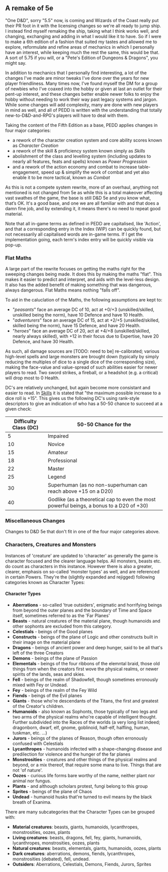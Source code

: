 ## A remake of 5e

"One D&D", sorry "5.5" now, is coming and Wizards of the Coast really put their PR foot in it with the licensing changes so we're all ready to jump ship. I instead find myself remaking the ship, taking what I think works well, and changing, exchanging and adding in what I would like it to have. So if I were to make a 6th edition of a fashion that suited my tastes and allowed me to explore, reformulate and refine areas of mechanics in which I personally have an interest, while keeping much the rest the same, this would be that. A sort of 5.75 if you will, or a "Pete's Edition of Dungeons & Dragons", you might say.

In addition to mechanics that I personally find interesting, a lot of the changes I've made are minor tweaks I've done over the years for new player friendliness. Many times now, I've found myself the DM for a group of newbies who I've coaxed into the hobby or given at last an outlet for their pent-up interest, and these changes better enable newer folks to enjoy the hobby without needing to work their way past legacy systems and jargon. While some changes will add complexity, many are done with new players in mind as well, and all of PEDD is written with the understanding that totally new-to-D&D-and-RPG's players will have to deal with them.

Taking the content of the Fifth Edition as a base, PEDD applies changes in four major categories: 
- a rework of the character creation system and core ability scores known as *Character Creation*
- a rework of the skill & proficiency system known simply as *Skills*
- abolishment of the class and levelling system (including updates to nearly all features, feats and spells) known as *Power Progression*
- and a rework of the action economy and combat to increase table-engagement, speed up & simplify the work of combat and yet also enable it to be more tactical, known as *Combat*

As this is not a compete system rewrite, more of an overhaul, anything not mentioned is not changed from 5e as while this is a total makeover affecting vast swathes of the game, the base is still D&D 5e and you know what, that’s OK. It's a good base, and one we are all familiar with and that does a damn fine job, and by extending it, it means there's no need to repeat good material.

Note that all in-game terms as defined in PEDD are capitalised, like 'Action', and that a corresponding entry in the Index (WIP) can be quickly found, but not necessarily all capitalised words are in-game terms. If I get the implementation going, each term's index entry will be quickly visible via pop-up.

### Flat Maths
A large part of the rewrite focuses on getting the maths right for the sweeping changes being made. It does this by making the maths "flat". This makes it easier to predict and interpret, and aids with the level-less design. It also has the added benefit of making something that was dangerous, always dangerous. Flat Maths means nothing "falls off".

To aid in the caluclation of the Maths, the following assumptions are kept to:
- "*peasants*" face an average DC of 10, act at +0/+3 (unskilled/skilled, unskilled being the norm), have 10 Defence and have 10 Health. 
- "*adventurers*" face an average DC of 15, act at +2/+5 (unskilled/skilled, skilled being the norm), have 15 Defence, and have 20 Health.
- "*heroes*" face an average DC of 20, act at +4/+8 (unskilled/skilled, nearly always skilled), with +12 in their focus due to Expertise, have 20 Defence, and have 30 Health.

As such, all damage sources are [TODO: need to be] re-calibrated; various high-level spells and large monsters are brought down (typically by simply reducing the multiples of dice to a single dice of the corresponding size), making the face-value and value-spread of such abilities easier for newer players to read. Two sword strikes, a fireball, or a headshot (e.g. a critical) will drop most to 0 Health.

DC's are relatively unchanged, but again become more consistant and easier to read. In [Skills](./pedd/skills) it is stated that "the maximum possible increase to a dice roll is +15". This gives us the following DC's using rank-style descriptors to give an indication of who has a 50-50 chance to succeed at a given check:

| Difficulty Class (DC) | 50-50 Chance for the |
| --- | --- |
| 5 | Impaired |
| 10 | Novice |
| 15 | Amateur |
| 18 | Professional |
| 22 | Master |
| 25 | Legend |
| 30 | Superhuman (as no non-superhuman can reach above +15 on a D20) |
| 40 | Godlike (as a theoretical cap to even the most powerful beings, a bonus to a D20 of +30) |

### Miscellaneous Changes
Changes to D&D 5e that don't fit in one of the four major categories above.

### Characters, Creatures and Monsters
Instances of 'creature' are updated to 'character' as generally the game is character focused and the clearer language helps. All monsters, beasts etc. do count as characters in this instance. However there is also a greater, clearer, emphasis on so-called 'monster types' as well, and are referenced in certain Powers. They're the (slightly expanded and rejigged) following categories known as Character Types:

#### Character Types
- **Aberrations** - so-called 'true outsiders', enigmatic and horrifying beings from beyond the outer planes and the boundary of Time and Space itself, sometimes referred to as the 'Far Planes'
- **Beasts** - natural creatures of the material plane, though humanoids and other sophonts are excluded from this category.
- **Celestials** - beings of the Good planes
- **Constructs** - beings of the plane of Logic and other constructs built in their image on the material plane
- **Dragons** - beings of ancient power and deep hunger, said to be all that's left of the three Creators
- **Demons** - beings of the plane of Passion
- **Elementals** - beings of the four ribbons of the elemntal braid, those old things from when the creators first wove the physical realms, or newer spirits of the lands, seas and skies.
- **Fell** - beings of the realm of Shadowfell, though sometimes erronously mixed with Fey or Undead.
- **Fey** - beings of the realm of the Fey Wild
- **Fiends** - beings of the Evil planes
- **Giants** - those who're descendants of the Titans, the first and greatest of the Creator's children.
- **Humanoids** - also known as Sophonts, those typically of two legs and two arms of the physical realms who're capable of intelligent thought. Further subdivided into the Races of the worlds (a very long list indeed; dragonborn, dwarf, elf, gnome, goblinoid, half-elf, halfling, human, tuskman, etc. ...)
- **Jurors** - beings of the planes of Reason, though often erronously confused with Celestials
- **Lycanthropes** - humanoids infected with a shape-changing disease and predilection for violence and the hunger of the far planes
- **Monstrosities** - creatures and other things of the physical realms and beyond, or a mix thereof, that require some mana to live. Things that are not 'of nature'.
- **Oozes** - curious life forms bare worthy of the name, neither plant nor animal nor fungus.
- **Plants** - and although scholars protest, fungi belong to this group
- **Sprites** - beings of the plane of Chaos
- **Undead** - humanoid husks that're turned to evil means by the black breath of Exanima.

There are many subcategories that the Character Types can be grouped with:
- **Material creatures**: beasts, giants, humanoids, lycanthropes, monstrosities, oozes, plants
- **Living creatures**: beasts, dragons, fell, fey, giants, humanoids, lycanthropes, monstrosities, oozes, plants
- **Natural creatures**: beasts, elementals, giants, humanoids, oozes, plants
- **Dark creatures**: aberrations, demons, fiends, lycanthropes, monstrosities (debated), fell, undead.
- **Outsiders**: Aberrations, Celestials, Demons, Fiends, Jurors, Sprites
